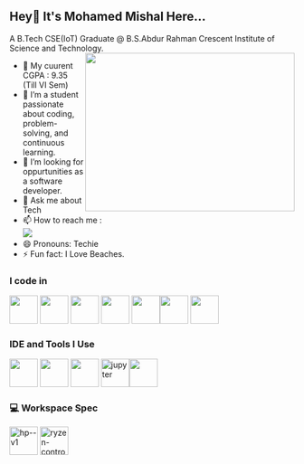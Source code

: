 ## Hey👋 It's Mohamed Mishal Here...

A B.Tech CSE(IoT) Graduate @ B.S.Abdur Rahman Crescent Institute of Science and Technology.
<img align="right" width="370" height="280" src="https://i.pinimg.com/originals/47/f0/34/47f0342cec72b800463bf003eac1257e.gif">                                              
- 🌱 My cuurent CGPA  : 9.35 (Till VI Sem)
- 👯 I’m a student passionate about coding, problem-solving, and continuous learning.
- 🤔 I’m looking for oppurtunities as a software developer. 
- 💬 Ask me about Tech
- 📫 How to reach me :
<br /> [<img src="https://img.shields.io/badge/LinkedIn-0077B5?style=for-the-badge&logo=linkedin&logoColor=white" />](https://www.linkedin.com/in/mohamed-mishal-m-2ab378268?utm_source=share&utm_campaign=share_via&utm_content=profile&utm_medium=ios_app)
- 😄 Pronouns: Techie
- ⚡ Fun fact: I Love Beaches.

### I code in
<img height="50" width="50" src="https://img.icons8.com/color/48/000000/python.png" /> <img height="50" width="50" src="https://img.icons8.com/color/48/000000/c-plus-plus-logo.png" /> <img height="50" width="50" src="https://img.icons8.com/color/48/000000/html-5.png" /> <img height="50" width="50" src="https://img.icons8.com/color/48/000000/css3.png" /> <img height="50" width="50" src="https://img.icons8.com/color/48/000000/javascript.png"/><img height="50" width="50" src="https://img.icons8.com/fluent/48/000000/arduino.png"/>  <img height="50" width="50" src="https://img.icons8.com/color/48/000000/mysql-logo.png"/> 

### IDE and Tools I Use
<img height="50" width="50" src="https://img.icons8.com/color/48/000000/visual-studio-code-2019.png"/> <img height="50" width="50" src="https://img.icons8.com/color/50/000000/git.png"/> <img height="50" width="50" src="https://img.icons8.com/dusk/64/000000/anaconda.png"/> <img width="50" height="50" src="https://img.icons8.com/fluency/48/jupyter.png" alt="jupyter"/><img height="50" width="50" src="https://img.icons8.com/fluent/48/000000/arduino.png"/>
### 💻 Workspace Spec
<img width="50" height="50" src="https://img.icons8.com/ios-filled/50/FFFFFF/hp--v1.png" alt="hp--v1"/> <img width="50" height="50" src="https://img.icons8.com/nolan/64/ryzen-controller--v1.png" alt="ryzen-controller--v1"/>  

